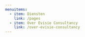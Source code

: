 ```yaml
---
menuitems:
  - item: Diensten
    link: /pages
  - item: Over Evisie Consultancy
    link: /over-evisie-consultancy
---
```

